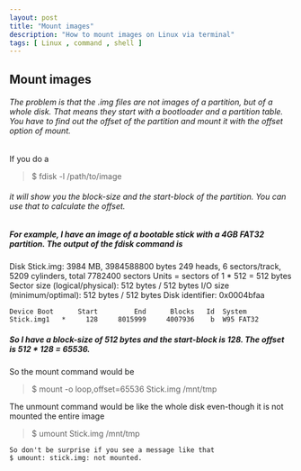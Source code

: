 ```yaml
---
layout: post
title: "Mount images"
description: "How to mount images on Linux via terminal"
tags: [ Linux , command , shell ]
---
```


## Mount images 
###### The problem is that the .img files are not images of a partition, but of a whole disk. That means they start with a bootloader and a partition table. You have to find out the offset of the partition and mount it with the offset option of mount.

If you do a
>$ fdisk -l /path/to/image

###### it will show you the block-size and the start-block of the partition. You can use that to calculate the offset.

##### For example, I have an image of a bootable stick with a 4GB FAT32 partition. The output of the fdisk command is



Disk Stick.img: 3984 MB, 3984588800 bytes
249 heads, 6 sectors/track, 5209 cylinders, total 7782400 sectors
Units = sectors of 1 * 512 = 512 bytes
Sector size (logical/physical): 512 bytes / 512 bytes
I/O size (minimum/optimal): 512 bytes / 512 bytes
Disk identifier: 0x0004bfaa

    Device Boot      Start         End      Blocks   Id  System
    Stick.img1   *     128     8015999     4007936    b  W95 FAT32

##### So I have a block-size of 512 bytes and the start-block is 128. The offset is 512 * 128 = 65536.

So the mount command would be
>$ mount -o loop,offset=65536 Stick.img /mnt/tmp

The unmount command would be like the whole disk even-though it is not mounted the entire image 

>$ umount Stick.img /mnt/tmp

    So don't be surprise if you see a message like that
    $ umount: stick.img: not mounted.